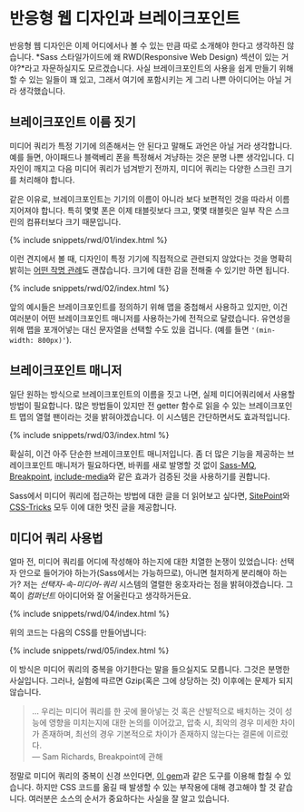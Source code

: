 
# 반응형 웹 디자인과 브레이크포인트

반응형 웹 디자인은 이제 어디에서나 볼 수 있는 만큼 따로 소개해야 한다고 생각하진 않습니다. *Sass 스타일가이드에 왜 RWD(Responsive Web Design) 섹션이 있는 거야?*라고 자문하실지도 모르겠습니다. 사실 브레이크포인트의 사용을 쉽게 만들기 위해 할 수 있는 일들이 꽤 있고, 그래서 여기에 포함시키는 게 그리 나쁜 아이디어는 아닐 거라 생각했습니다.

## 브레이크포인트 이름 짓기

미디어 쿼리가 특정 기기에 의존해서는 안 된다고 말해도 과언은 아닐 거라 생각합니다. 예를 들면, 아이패드나 블랙베리 폰을 특정해서 겨냥하는 것은 분명 나쁜 생각입니다. 디자인이 깨지고 다음 미디어 쿼리가 넘겨받기 전까지, 미디어 쿼리는 다양한 스크린 크기를 처리해야 합니다.

같은 이유로, 브레이크포인트는 기기의 이름이 아니라 보다 보편적인 것을 따라서 이름 지어져야 합니다. 특히 몇몇 폰은 이제 태블릿보다 크고, 몇몇 태블릿은 일부 작은 스크린의 컴퓨터보다 크기 때문입니다.

{% include snippets/rwd/01/index.html %}

이런 견지에서 볼 때, 디자인이 특정 기기에 직접적으로 관련되지 않았다는 것을 명확히 밝히는 [어떤 작명 관례](https://css-tricks.com/naming-media-queries/)도 괜찮습니다. 크기에 대한 감을 전해줄 수 있기만 하면 됩니다.

{% include snippets/rwd/02/index.html %}

<div class="note">
<p>앞의 예시들은 브레이크포인트를 정의하기 위해 맵을 중첩해서 사용하고 있지만, 이건 여러분이 어떤 브레이크포인트 매니저를 사용하는가에 전적으로 달렸습니다. 유연성을 위해 맵을 포개어넣는 대신 문자열을 선택할 수도 있을 겁니다. (예를 들면 <code>'(min-width: 800px)'</code>).</p>
</div>

## 브레이크포인트 매니저

일단 원하는 방식으로 브레이크포인트의 이름을 짓고 나면, 실제 미디어쿼리에서 사용할 방법이 필요합니다. 많은 방법들이 있지만 전 getter 함수로 읽을 수 있는 브레이크포인트 맵의 열혈 팬이라는 것을 밝혀야겠습니다. 이 시스템은 간단하면서도 효과적입니다.

{% include snippets/rwd/03/index.html %}

<div class="note">
<p>확실히, 이건 아주 단순한 브레이크포인트 매니저입니다. 좀 더 많은 기능을 제공하는 브레이크포인트 매니저가 필요하다면, 바퀴를 새로 발명할 것 없이 <a href="https://github.com/sass-mq/sass-mq">Sass-MQ</a>, <a href="http://breakpoint-sass.com/">Breakpoint</a>, <a href="https://github.com/eduardoboucas/include-media">include-media</a>와 같은 효과가 검증된 것을 사용하기를 권합니다.</p>
<p>Sass에서 미디어 쿼리에 접근하는 방법에 대한 글을 더 읽어보고 싶다면, <a href="http://www.sitepoint.com/managing-responsive-breakpoints-sass/">SitePoint</a>와 <a href="http://css-tricks.com/approaches-media-queries-sass/">CSS-Tricks</a> 모두 이에 대한 멋진 글을 제공합니다.</p>
</div>

## 미디어 쿼리 사용법

얼마 전, 미디어 쿼리를 어디에 작성해야 하는지에 대한 치열한 논쟁이 있었습니다: 선택자 안으로 들어가야 하는가(Sass에서는 가능하므로), 아니면 철저하게 분리해야 하는가? 저는 _선택자-속-미디어-쿼리_ 시스템의 열렬한 옹호자라는 점을 밝혀야겠습니다. 그쪽이 _컴퍼넌트_ 아이디어와 잘 어울린다고 생각하거든요.

{% include snippets/rwd/04/index.html %}

위의 코드는 다음의 CSS를 만들어냅니다:

{% include snippets/rwd/05/index.html %}

이 방식은 미디어 쿼리의 중복을 야기한다는 말을 들으실지도 모릅니다. 그것은 분명한 사실입니다. 그러나, 실험에 따르면 Gzip(혹은 그에 상당하는 것) 이후에는 문제가 되지 않습니다.

> … 우리는 미디어 쿼리를 한 곳에 몰아넣는 것 혹은 산발적으로 배치하는 것이 성능에 영향을 미치는지에 대한 논의를 이어갔고, 압축 시, 최악의 경우 미세한 차이가 존재하며, 최선의 경우 기본적으로 차이가 존재하지 않는다는 결론에 이르렀다.<br>
> — Sam Richards, Breakpoint에 관해

정말로 미디어 쿼리의 중복이 신경 쓰인다면, [이 gem](https://github.com/aaronjensen/sass-media_query_combiner)과 같은 도구를 이용해 합칠 수 있습니다. 하지만 CSS 코드를 옮길 때 발생할 수 있는 부작용에 대해 경고해야 할 것 같습니다. 여러분은 소스의 순서가 중요하다는 사실을 잘 알고 있습니다.
